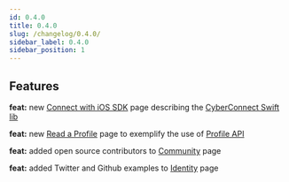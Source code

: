 ```yaml
---
id: 0.4.0
title: 0.4.0
slug: /changelog/0.4.0/
sidebar_label: 0.4.0
sidebar_position: 1
---
```


## Features

**feat:** new [Connect with iOS SDK](/cyberconnect-sdk/connect-with-ios-sdk/) page describing the [CyberConnect Swift lib](https://github.com/cyberconnecthq/cyberconnect-swift-lib)

**feat:** new [Read a Profile](/get-started/read-a-profile/) page to exemplify the use of [Profile API](/cyberconnect-api/rest-api/profile/)

**feat:** added open source contributors to [Community](/overview/community/) page

**feat:** added Twitter and Github examples to [Identity](/cyberconnect-api/graphql-api/identity/) page
